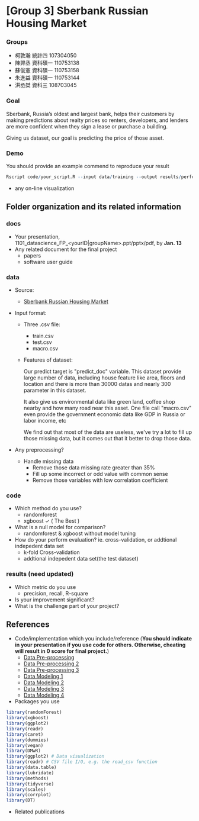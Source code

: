 # [Group 3] Sberbank Russian Housing Market

### Groups
* 柯敦瀚	統計四	107304050
* 陳羿丞	資科碩一	110753138
* 蘇俊憲	資科碩一	110753158
* 朱進益	資科碩一	110753144
* 洪丞桀	資科三	108703045


### Goal
Sberbank, Russia’s oldest and largest bank, helps their customers by making predictions about realty prices so renters, developers, and lenders are more confident when they sign a lease or purchase a building.

Giving us dataset, our goal is predicting the price of those asset.

### Demo 
You should provide an example commend to reproduce your result
```R
Rscript code/your_script.R --input data/training --output results/performance.tsv
```
* any on-line visualization

## Folder organization and its related information

### docs
* Your presentation, 1101_datascience_FP_<yourID|groupName>.ppt/pptx/pdf, by **Jan. 13**
* Any related document for the final project
  * papers
  * software user guide

### data

* Source:
    * [Sberbank Russian Housing Market](https://www.kaggle.com/c/sberbank-russian-housing-market)
* Input format:
    * Three .csv file:
        * train.csv
        * test.csv
        * macro.csv
    * Features of dataset:

        Our predict target is "predict_doc" variable.
    This dataset provide large number of data, including house feature like area, floors and location and there is more than 30000 datas and nearly 300 parameter in this dataset.
    
        It also give us environmental data like green land, coffee shop nearby and how many road near this asset.
    One file call "macro.csv" even provide the government economic data like GDP in Russia or labor income, etc
    
        We find out that most of the data are useless, we've try a lot to fill up those missing data, but it comes out that it better to drop those data. 
    
* Any preprocessing?
  * Handle missing data
      * Remove those data missing rate greater than 35%
      * Fill up some incorrect or odd value with common sense
      * Remove those variables with low correlation coefficient

### code

* Which method do you use?
    * randomforest
    * xgboost ✓ ( The Best )
* What is a null model for comparison?
    * randomforest & xgboost without model tuning
* How do your perform evaluation? ie. cross-validation, or addtional indepedent data set
    * k-fold Cross-validation
    * addtional indepedent data set(the test dataset)

### results (need updated)

* Which metric do you use 
  * precision, recall, R-square
* Is your improvement significant?
* What is the challenge part of your project?

## References
* Code/implementation which you include/reference (__You should indicate in your presentation if you use code for others. Otherwise, cheating will result in 0 score for final project.__)
    * [Data Pre-processing](https://www.kaggle.com/arathee2/creating-some-useful-additional-features)
    * [Data Pre-processing 2](https://www.kaggle.com/creatrol/basic-time-series-analysis-feature-selection)
    * [Data Pre-processing 3](https://www.kaggle.com/captcalculator/a-very-extensive-sberbank-exploratory-analysis)
    * [Data Modeling 1](https://rpubs.com/skydome20/R-Note16-Ensemble_Learning)
    * [Data Modeling 2](https://www.kaggle.com/keerthip/random-forest)
    * [Data Modeling 3](https://www.kaggle.com/abhishekkant/another-xgb-model)
    * [Data Modeling 4](https://medium.com/analytics-vidhya/root-mean-square-log-error-rmse-vs-rmlse-935c6cc1802a)
* Packages you use
```R
library(randomForest)
library(xgboost)
library(ggplot2)
library(readr) 
library(caret)
library(dummies)
library(vegan)
library(DMwR)
library(ggplot2) # Data visualization
library(readr) # CSV file I/O, e.g. the read_csv function
library(data.table)
library(lubridate)
library(methods)
library(tidyverse)
library(scales)
library(corrplot)
library(DT)
```
* Related publications
